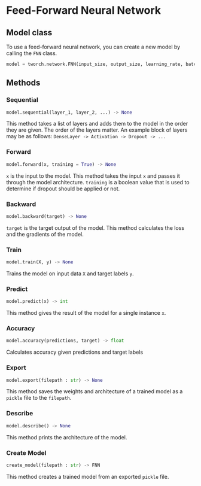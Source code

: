 # Feed-Forward Neural Network
## Model class
To use a feed-forward neural network, you can create a new model by calling the `FNN` class.
``` python
model = tworch.network.FNN(input_size, output_size, learning_rate, batch_size, epochs)
```
## Methods
### Sequential
``` python
model.sequential(layer_1, layer_2, ...) -> None
```
This method takes a list of layers and adds them to the model in the order they are given. The order of the layers matter.  An example block of layers may be as follows:
`DenseLayer -> Activation -> Dropout -> ...` 
### Forward

``` python
model.forward(x, training = True) -> None
```
`x` is the input to the model. This method takes the input `x` and passes it through the model architecture.
`training` is a boolean value that is used to determine if dropout should be applied or not.

### Backward
``` python
model.backward(target) -> None
```
`target` is the target output of the model. This method calculates the loss and the gradients of the model.

### Train
``` python
model.train(X, y) -> None
```
Trains the model on input data `X` and target labels `y`.
### Predict

``` python
model.predict(x) -> int
```
This method gives the result of the model for a single instance  `x`.
### Accuracy

``` python
model.accuracy(predictions, target) -> float
```
Calculates accuracy given predictions and target labels

### Export
``` python
model.export(filepath : str) -> None
```
This method saves the weights and architecture of a trained model as a `pickle` file to the `filepath`.
### Describe
``` python
model.describe() -> None
```
This method prints the architecture of the model.
### Create Model
``` python
create_model(filepath : str) -> FNN
```
This method creates a trained model from an exported `pickle` file.
